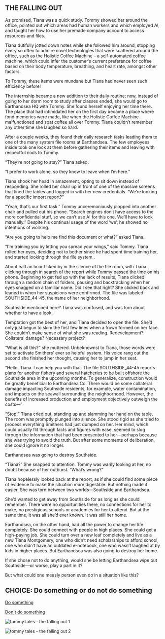 ## THE FALLING OUT

As promised, Tiana was a quick study. Tommy showed her around the office, pointed out which areas had human workers and which employed AI, and taught her how to use her premade company account to access resources and files. 

Tiana dutifully jotted down notes while she followed him around, stopping every so often to admire novel technologies that were scattered around the office, such as the Holistic Coffee Machine – a self-automated coffee machine, which could infer the customer’s current preference for coffee based on their body temperature, breathing, and heart rate, amongst other factors. 

To Tommy, these items were mundane but Tiana had never seen such efficiency before!

The internship became a new addition to their daily routine; now, instead of going to her dorm room to study after classes ended, she would go to Earthandsea HQ with Tommy. She found herself enjoying her time there. The place that had intimidated her on the first day became a place where fond memories were made, like when the Holistic Coffee Machine malfunctioned and spat coffee all over Tommy. Tiana couldn’t remember any other time she laughed so hard.

After a couple weeks, they found their daily research tasks leading them to one of the many system file rooms at Earthandsea. The few employees inside took one look at them before gathering their items and leaving with respectful nods to Tommy. 

“They’re not going to stay?” Tiana asked. 

“I prefer to work alone, so they know to leave when I’m here.”

Tiana shook her head in amazement, opting to sit down instead of responding. She rolled her chair up in front of one of the massive screens that lined the tables and logged in with her new credentials. “We’re looking for a specific import report?”

“Yeah, that’s our first task.” Tommy unceremoniously plopped into another chair and pulled out his phone. “Search engines don’t have access to the more confidential stuff, so we can’t use AI for this one. We’ll have to look manually.” Despite his continual usage of the word ‘we’, he showed no intentions of working.

“Are you going to help me find this document or what?” asked Tiana.

“I'm training you by letting you spread your wings,” said Tommy. Tiana rolled her eyes, deciding not to bother since he had spent time training her, and started looking through the file system.. 

About half an hour ticked by in the silence of the file room, with Tiana clicking through in search of the report while Tommy passed the time on his phone. Beginning to get fed up with the lack of results, Tiana clicked through a random chain of folders, pausing and backtracking when her eyes snagged on a familiar name. Did I see that right? She clicked back and leaned in when her suspicions were confirmed. The file was labeled SOUTHSIDE_44-45, the name of her neighborhood. 

Southside mentioned here? Tiana was confused, and was torn about whether to have a look. 

Temptation got the best of her, and Tiana decided to open the file. She’d only just begun to skim the first few lines when a frown formed on her face. She couldn’t make sense of what she was reading. Redevelopment? Collateral damage? Necessary project?

“What is all this?” she muttered. Unbeknownst to Tiana, those words were set to activate Smithers’ ever so helpful system. His voice rang out the second she finished her thought, causing her to jump in her seat.

“Hello, Tiana. I can help you with that. The file SOUTHSIDE_44-45 reports plans for another fishery and several hatcheries to be built offshore the Southside area in the upcoming months. To generalize, construction would be greatly beneficial to Earthandsea Co. There would be some collateral damage impacting Southside residents; for example, water contamination, and impacts on the seawall surrounding the neighborhood. However, the benefits of increased production and employment objectively outweigh the costs—” 

“Stop!” Tiana cried out, standing up and slamming her hand on the table. The room was promptly plunged into silence. She stood rigid as she tried to process everything Smithers had just dumped on her. Her mind, which could usually flit through facts and figures with ease, seemed to slog through the information that had been presented to her—perhaps because she was trying to avoid the truth. But after some moments of deliberation, she could ignore it no longer.

Earthandsea was going to destroy Southside. 

“Tiana?” She snapped to attention. Tommy was warily looking at her, no doubt because of her outburst. “What’s wrong?”

Tiana hopelessly looked back at the report, as if she could find some piece of evidence to make the situation more digestible. But nothing made it easier. She was torn between two worlds—Southside and Earthandsea. 

She’d wanted to get away from Southside for as long as she could remember. There were no opportunities there, no connections for her to make, no prestigious schools or academies for her to attend. But at the same time, it was all she’d ever known. It was still her home. 

Earthandsea, on the other hand, had all the power to change her life completely. She could connect with people in high places. She could get a high-paying job. She could turn over a new leaf completely and live as a new Tiana Montgomery, one who didn’t need scholarships to afford school, one who didn’t have an outdated e-notebook, one who wasn’t laughed at by kids in higher places. But Earthandsea was also going to destroy her home. 

If she chose not to do anything, would she be letting Earthandsea wipe out Southside—or worse, play a part in it?

But what could one measly person even do in a situation like this?

## CHOICE: Do something or do not do something

[Do something](https://dorsadanesh.github.io/RisingTides-Sink-or-Swim/tiana6-1.html) 

[Don't do something](https://dorsadanesh.github.io/RisingTides-Sink-or-Swim/tiana6-2.html)

![tommy tales - the falling out 1](https://github.com/dorsadanesh/RisingTides-Sink-or-Swim/assets/114564837/5df0726c-df46-47fb-83c4-d1b470ca59b0)

![tommy tales - the falling out 2](https://github.com/dorsadanesh/RisingTides-Sink-or-Swim/assets/114564837/e91ecebf-8375-4377-94a8-020b59bd1388)
